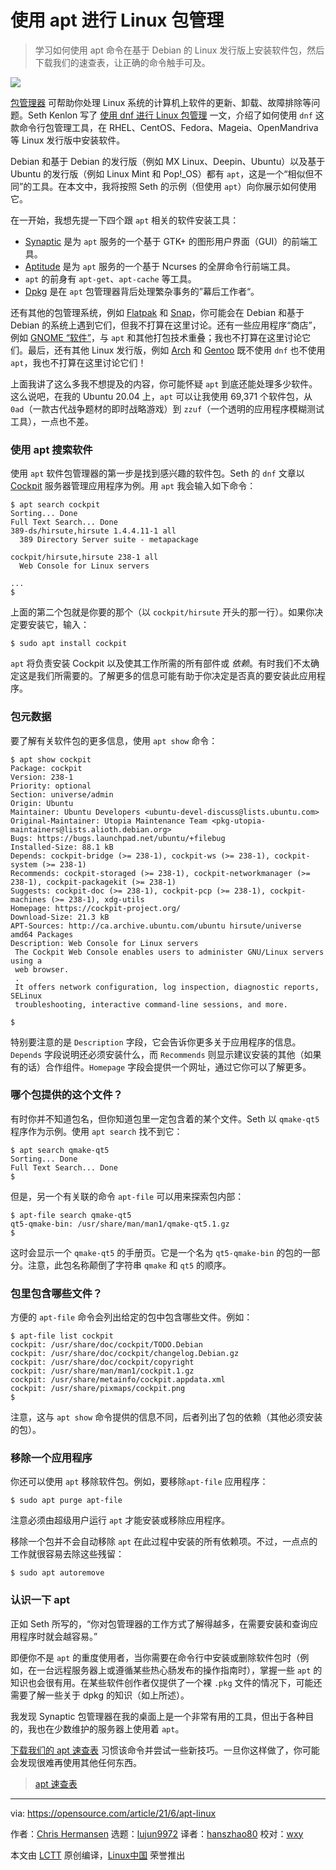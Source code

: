 [#]: subject: (Linux package management with apt)
[#]: via: (https://opensource.com/article/21/6/apt-linux)
[#]: author: (Chris Hermansen https://opensource.com/users/clhermansen)
[#]: collector: (lujun9972)
[#]: translator: (hanszhao80)
[#]: reviewer: (wxy)
[#]: publisher: (wxy)
[#]: url: (https://linux.cn/article-14558-1.html)

使用 apt 进行 Linux 包管理
======

> 学习如何使用 apt 命令在基于 Debian 的 Linux 发行版上安装软件包，然后下载我们的速查表，让正确的命令触手可及。

![](https://img.linux.net.cn/data/attachment/album/202205/07/104236md5zqhpub9vqeaah.jpg)

[包管理器][2] 可帮助你处理 Linux 系统的计算机上软件的更新、卸载、故障排除等问题。Seth Kenlon 写了 [使用 dnf 进行 Linux 包管理][3] 一文，介绍了如何使用 `dnf` 这款命令行包管理工具，在 RHEL、CentOS、Fedora、Mageia、OpenMandriva 等 Linux 发行版中安装软件。

Debian 和基于 Debian 的发行版（例如 MX Linux、Deepin、Ubuntu）以及基于 Ubuntu 的发行版（例如 Linux Mint 和 Pop!_OS）都有 `apt`，这是一个“相似但不同”的工具。在本文中，我将按照 Seth 的示例（但使用 `apt`）向你展示如何使用它。

在一开始，我想先提一下四个跟 `apt` 相关的软件安装工具：

  * [Synaptic][4] 是为 `apt` 服务的一个基于 GTK+ 的图形用户界面（GUI）的前端工具。
  * [Aptitude][5] 是为 `apt` 服务的一个基于 Ncurses 的全屏命令行前端工具。
  * `apt` 的前身有 `apt-get`、`apt-cache` 等工具。
  * [Dpkg][6] 是在 `apt` 包管理器背后处理繁杂事务的”幕后工作者“。

还有其他的包管理系统，例如 [Flatpak][7] 和 [Snap][8]，你可能会在 Debian 和基于 Debian 的系统上遇到它们，但我不打算在这里讨论。还有一些应用程序“商店”，例如 [GNOME “软件”][9]，与 `apt` 和其他打包技术重叠；我也不打算在这里讨论它们。最后，还有其他 Linux 发行版，例如 [Arch][10] 和 [Gentoo][11] 既不使用 `dnf` 也不使用 `apt`，我也不打算在这里讨论它们！

上面我讲了这么多我不想提及的内容，你可能怀疑 `apt` 到底还能处理多少软件。这么说吧，在我的 Ubuntu 20.04 上，`apt` 可以让我使用 69,371 个软件包，从 `0ad`（一款古代战争题材的即时战略游戏）到 `zzuf`（一个透明的应用程序模糊测试工具），一点也不差。

### 使用 apt 搜索软件

使用 `apt` 软件包管理器的第一步是找到感兴趣的软件包。Seth 的 `dnf` 文章以 [Cockpit][12] 服务器管理应用程序为例。用 `apt` 我会输入如下命令：

```
$ apt search cockpit
Sorting... Done
Full Text Search... Done
389-ds/hirsute,hirsute 1.4.4.11-1 all
  389 Directory Server suite - metapackage

cockpit/hirsute,hirsute 238-1 all
  Web Console for Linux servers

...
$
```

上面的第二个包就是你要的那个（以 `cockpit/hirsute` 开头的那一行）。如果你决定要安装它，输入：

```
$ sudo apt install cockpit
```

`apt` 将负责安装 Cockpit 以及使其工作所需的所有部件或 _依赖_。有时我们不太确定这是我们所需要的。了解更多的信息可能有助于你决定是否真的要安装此应用程序。

### 包元数据

要了解有关软件包的更多信息，使用 `apt show` 命令：

```
$ apt show cockpit
Package: cockpit
Version: 238-1
Priority: optional
Section: universe/admin
Origin: Ubuntu
Maintainer: Ubuntu Developers <ubuntu-devel-discuss@lists.ubuntu.com>
Original-Maintainer: Utopia Maintenance Team <pkg-utopia-maintainers@lists.alioth.debian.org>
Bugs: https://bugs.launchpad.net/ubuntu/+filebug
Installed-Size: 88.1 kB
Depends: cockpit-bridge (>= 238-1), cockpit-ws (>= 238-1), cockpit-system (>= 238-1)
Recommends: cockpit-storaged (>= 238-1), cockpit-networkmanager (>= 238-1), cockpit-packagekit (>= 238-1)
Suggests: cockpit-doc (>= 238-1), cockpit-pcp (>= 238-1), cockpit-machines (>= 238-1), xdg-utils
Homepage: https://cockpit-project.org/
Download-Size: 21.3 kB
APT-Sources: http://ca.archive.ubuntu.com/ubuntu hirsute/universe amd64 Packages
Description: Web Console for Linux servers
 The Cockpit Web Console enables users to administer GNU/Linux servers using a
 web browser.
 .
 It offers network configuration, log inspection, diagnostic reports, SELinux
 troubleshooting, interactive command-line sessions, and more.

$
```

特别要注意的是 `Description` 字段，它会告诉你更多关于应用程序的信息。`Depends` 字段说明还必须安装什么，而 `Recommends` 则显示建议安装的其他（如果有的话）合作组件。`Homepage` 字段会提供一个网址，通过它你可以了解更多。

### 哪个包提供的这个文件？

有时你并不知道包名，但你知道包里一定包含着的某个文件。Seth 以 `qmake-qt5` 程序作为示例。使用 `apt search` 找不到它：

```
$ apt search qmake-qt5
Sorting... Done
Full Text Search... Done
$
```

但是，另一个有关联的命令 `apt-file` 可以用来探索包内部：

```
$ apt-file search qmake-qt5
qt5-qmake-bin: /usr/share/man/man1/qmake-qt5.1.gz
$
```

这时会显示一个 `qmake-qt5` 的手册页。它是一个名为 `qt5-qmake-bin` 的包的一部分。注意，此包名称颠倒了字符串 `qmake` 和 `qt5` 的顺序。

### 包里包含哪些文件？

方便的 `apt-file` 命令会列出给定的包中包含哪些文件。例如：

```
$ apt-file list cockpit
cockpit: /usr/share/doc/cockpit/TODO.Debian
cockpit: /usr/share/doc/cockpit/changelog.Debian.gz
cockpit: /usr/share/doc/cockpit/copyright
cockpit: /usr/share/man/man1/cockpit.1.gz
cockpit: /usr/share/metainfo/cockpit.appdata.xml
cockpit: /usr/share/pixmaps/cockpit.png
$
```

注意，这与 `apt show` 命令提供的信息不同，后者列出了包的依赖（其他必须安装的包）。

### 移除一个应用程序

你还可以使用 `apt` 移除软件包。例如，要移除`apt-file` 应用程序：

```
$ sudo apt purge apt-file
```

注意必须由超级用户运行 `apt` 才能安装或移除应用程序。

移除一个包并不会自动移除 `apt` 在此过程中安装的所有依赖项。不过，一点点的工作就很容易去除这些残留：

```
$ sudo apt autoremove
```

### 认识一下 apt

正如 Seth 所写的，“你对包管理器的工作方式了解得越多，在需要安装和查询应用程序时就会越容易。”

即便你不是 `apt` 的重度使用者，当你需要在命令行中安装或删除软件包时（例如，在一台远程服务器上或遵循某些热心肠发布的操作指南时），掌握一些 `apt` 的知识也会很有用。在某些软件创作者仅提供了一个裸 `.pkg` 文件的情况下，可能还需要了解一些关于 dpkg 的知识（如上所述）。

我发现 Synaptic 包管理器在我的桌面上是一个非常有用的工具，但出于各种目的，我也在少数维护的服务器上使用着 `apt`。

[下载我们的 apt 速查表][15] 习惯该命令并尝试一些新技巧。一旦你这样做了，你可能会发现很难再使用其他任何东西。

> [apt 速查表][15]

--------------------------------------------------------------------------------

via: https://opensource.com/article/21/6/apt-linux

作者：[Chris Hermansen][a]
选题：[lujun9972][b]
译者：[hanszhao80](https://github.com/hanszhao80)
校对：[wxy](https://github.com/wxy)

本文由 [LCTT](https://github.com/LCTT/TranslateProject) 原创编译，[Linux中国](https://linux.cn/) 荣誉推出

[a]: https://opensource.com/users/clhermansen
[b]: https://github.com/lujun9972
[1]: https://opensource.com/sites/default/files/styles/image-full-size/public/lead-images/bash_command_line.png?itok=k4z94W2U (bash logo on green background)
[2]: https://opensource.com/article/21/2/linux-package-management
[3]: https://linux.cn/article-14542-1.html
[4]: https://www.nongnu.org/synaptic/
[5]: https://wiki.debian.org/Aptitude
[6]: https://wiki.debian.org/Teams/Dpkg
[7]: https://flatpak.org/
[8]: https://snapcraft.io/
[9]: https://wiki.gnome.org/Apps/Software
[10]: https://archlinux.org/
[11]: https://www.gentoo.org/
[12]: https://opensource.com/article/20/11/cockpit-server-management
[13]: mailto:ubuntu-devel-discuss@lists.ubuntu.com
[14]: mailto:pkg-utopia-maintainers@lists.alioth.debian.org
[15]: https://opensource.com/downloads/apt-cheat-sheet
